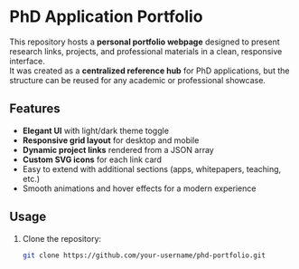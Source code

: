 # PhD Application Portfolio

This repository hosts a **personal portfolio webpage** designed to present research links, projects, and professional materials in a clean, responsive interface.  
It was created as a **centralized reference hub** for PhD applications, but the structure can be reused for any academic or professional showcase.

##  Features
-  **Elegant UI** with light/dark theme toggle  
-  **Responsive grid layout** for desktop and mobile  
-  **Dynamic project links** rendered from a JSON array  
-  **Custom SVG icons** for each link card  
-  Easy to extend with additional sections (apps, whitepapers, teaching, etc.)  
-  Smooth animations and hover effects for a modern experience  



##  Usage
1. Clone the repository:
   ```bash
   git clone https://github.com/your-username/phd-portfolio.git
